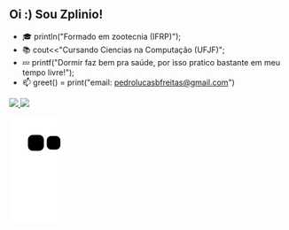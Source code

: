 ## Oi :) Sou Zplinio!

- 🎓 println("Formado em zootecnia (IFRP)");
- 📚 cout<<"Cursando Ciencias na Computação (UFJF)";
- 💤 printf("Dormir faz bem pra saúde, por isso pratico bastante em meu tempo livre!");
- 📫 greet() = print("email: pedrolucasbfreitas@gmail.com")




<div>
  <a href="https://github.com/Zplinio18">
  <img height="180em" src="https://github-readme-stats.vercel.app/api?username=Zplinio18&show_icons=true&theme=tokyonight&include_all_commits=true&count_private=true"/>
  <img height="180em" src="https://github-readme-stats.vercel.app/api/top-langs/?username=Zplinio18&layout=compact&langs_count=7&theme=tokyonight"/>
</div>

<div> 

![Snake animation](https://github.com/rafaballerini/rafaballerini/blob/output/github-contribution-grid-snake.svg)
 
</div>
